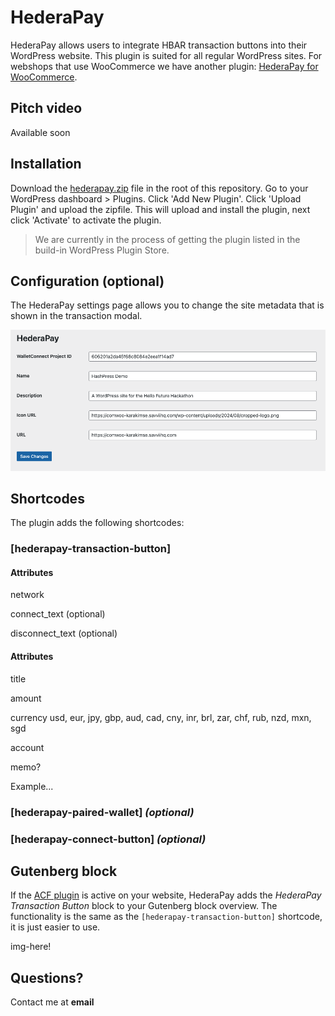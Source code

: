 # HederaPay

HederaPay allows users to integrate HBAR transaction buttons into their WordPress website. This plugin is suited for all regular WordPress sites. For webshops that use WooCommerce we have another plugin: [HederaPay for WooCommerce](https://github.com/louweal/hellofuturehackathon/tree/master/hederapay-for-woocommerce).

## Pitch video

Available soon

## Installation

Download the [hederapay.zip](https://github.com/louweal/hellofuturehackathon/blob/master/hederapay.zip) file in the root of this repository. Go to your WordPress dashboard > Plugins. Click 'Add New Plugin'. Click 'Upload Plugin' and upload the zipfile. This will upload and install the plugin, next click 'Activate' to activate the plugin.

> We are currently in the process of getting the plugin listed in the build-in WordPress Plugin Store.

## Configuration (optional)

The HederaPay settings page allows you to change the site metadata that is shown in the transaction modal.

![Admin Settings](https://github.com/louweal/hellofuturehackathon/blob/master/hederapay/assets/admin-settings.png)

## Shortcodes

The plugin adds the following shortcodes:

### [hederapay-transaction-button]

#### Attributes

network

connect_text (optional)

disconnect_text (optional)

#### Attributes

title

amount

currency usd, eur, jpy, gbp, aud, cad, cny, inr, brl, zar, chf, rub, nzd, mxn, sgd

account

memo?

Example...

### [hederapay-paired-wallet] _(optional)_

### [hederapay-connect-button] _(optional)_

## Gutenberg block

If the [ACF plugin](https://wordpress.org/plugins/advanced-custom-fields/) is active on your website, HederaPay adds the _HederaPay Transaction Button_ block to your Gutenberg block overview. The functionality is the same as the `[hederapay-transaction-button]` shortcode, it is just easier to use.

img-here!

## Questions?

Contact me at **email**
